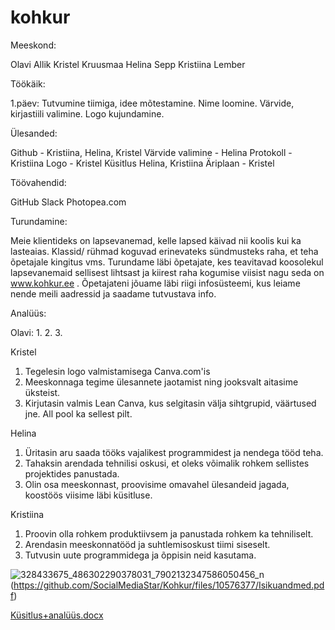 # kohkur
Meeskond:

Olavi Allik
Kristel Kruusmaa
Helina Sepp
Kristiina Lember

Töökäik:

1.päev: Tutvumine tiimiga, idee mõtestamine. Nime loomine. Värvide, kirjastiili valimine. Logo kujundamine. 

Ülesanded:

Github - Kristiina, Helina, Kristel
Värvide valimine - Helina
Protokoll - Kristiina
Logo - Kristel
Küsitlus Helina, Kristiina
Äriplaan - Kristel

Töövahendid:

 GitHub
 Slack
 Photopea.com
  
Turundamine:
  
Meie klientideks on lapsevanemad, kelle lapsed käivad nii koolis kui ka lasteaias. Klassid/ rühmad koguvad erinevateks sündmusteks raha, et teha õpetajale kingitus vms. Turundame läbi õpetajate, kes teavitavad koosolekul lapsevanemaid sellisest lihtsast ja kiirest raha kogumise viisist nagu seda on www.kohkur.ee . Õpetajateni jõuame läbi riigi infosüsteemi, kus leiame nende meili aadressid ja saadame tutvustava info. 
 
 Analüüs:
 
 Olavi:
 1.
 2.
 3.
 
 Kristel
 1. Tegelesin logo valmistamisega Canva.com'is
 2. Meeskonnaga tegime ülesannete jaotamist ning jooksvalt aitasime üksteist.
 3. Kirjutasin valmis Lean Canva, kus selgitasin välja sihtgrupid, väärtused jne. All pool ka sellest pilt. 
 
 Helina
 1. Üritasin aru saada tööks vajalikest programmidest ja nendega tööd teha.
 2. Tahaksin arendada tehnilisi oskusi, et oleks võimalik rohkem sellistes projektides panustada.
 3. Olin osa meeskonnast, proovisime omavahel ülesandeid jagada, koostöös viisime läbi küsitluse.

 
 Kristiina
 1. Proovin olla rohkem produktiivsem ja panustada rohkem ka tehniliselt.
 2. Arendasin meeskonnatööd ja suhtlemisoskust tiimi siseselt.
 3. Tutvusin uute programmidega ja õppisin neid kasutama.
 
 
 ![328433675_486302290378031_7902132347586050456_n](https://user-images.githubusercontent.com/124128712/216337884-1cb338d5-43e5-465f-aa90-4f6246869168.jpg)
(https://github.com/SocialMediaStar/Kohkur/files/10576377/Isikuandmed.pdf)

[Küsitlus+analüüs.docx](https://github.com/SocialMediaStar/Kohkur/files/10576786/Kusitlus%2Banaluus.docx)

